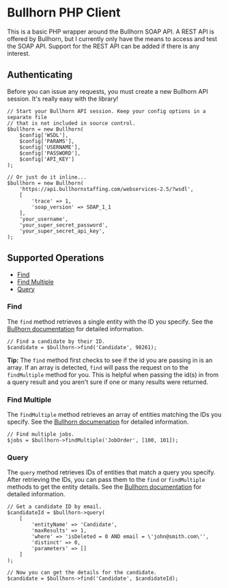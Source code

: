 # Bullhorn PHP Client

This is a basic PHP wrapper around the Bullhorn SOAP API. A REST API is offered by Bullhorn, but I currently only have the means to access and test the SOAP API. Support for the REST API can be added if there is any interest.

## Authenticating

Before you can issue any requests, you must create a new Bullhorn API session. It's really easy with the library!

```
// Start your Bullhorn API session. Keep your config options in a separate file
// that is not included in source control.
$bullhorn = new Bullhorn(
    $config['WSDL'],
    $config['PARAMS'],
    $config['USERNAME'],
    $config['PASSWORD'],
    $config['API_KEY']
);

// Or just do it inline...
$bullhorn = new Bullhorn(
    'https://api.bullhornstaffing.com/webservices-2.5/?wsdl',
    [
        'trace' => 1,
        'soap_version' => SOAP_1_1
    ],
    'your_username',
    'your_super_secret_password',
    'your_super_secret_api_key',
);
```

## Supported Operations

- [Find](#find)
- [Find Multiple](#find-multiple)
- [Query](#query)

### Find
The `find` method retrieves a single entity with the ID you specify. See the [Bullhorn documentation](http://developer.bullhorn.com/doc/version_2-0/#Operations/operation-find.htm%3FTocPath%3DReference%7CCore%20Operations%7C_____14) for detailed information.

```
// Find a candidate by their ID.
$candidate = $bullhorn->find('Candidate', 98261);
```

**Tip:** The `find` method first checks to see if the id you are passing in is an array. If an array is detected, `find` will pass the request on to the `findMultiple` method for you. This is helpful when passing the id(s) in from a query result and you aren't sure if one or many results were returned.

### Find Multiple
The `findMultiple` method retrieves an array of entities matching the IDs you specify. See the [Bullhorn documenation](http://developer.bullhorn.com/doc/version_2-0/#Operations/operation-findMultiple.htm%3FTocPath%3DReference%7CCore%20Operations%7C_____15) for detailed information.

```
// Find multiple jobs.
$jobs = $bullhorn->findMultiple('JobOrder', [100, 101]);
```

### Query
The `query` method retrieves IDs of entities that match a query you specify. After retrieving the IDs, you can pass them to the `find` or `findMultiple` methods to get the entity details. See the [Bullhorn documentation](http://developer.bullhorn.com/doc/version_2-0/#Operations/operation-query.htm%3FTocPath%3DReference%7CCore%20Operations%7C_____45) for detailed information.

```
// Get a candidate ID by email.
$candidateId = $bullhorn->query(
    [
        'entityName' => 'Candidate',
        'maxResults' => 1,
        'where' => 'isDeleted = 0 AND email = \'john@smith.com\'',
        'distinct' => 0,
        'parameters' => []
    ]
);

// Now you can get the details for the candidate.
$candidate = $bullhorn->find('Candidate', $candidateId);
```